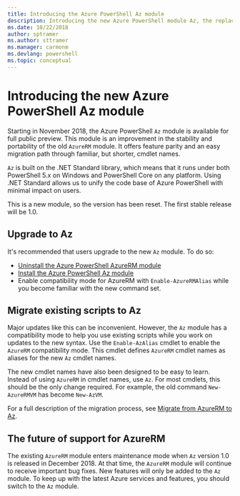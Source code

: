 ```yaml
---
title: Introducing the Azure PowerShell Az module
description: Introducing the new Azure PowerShell module Az, the replacement for the AzureRM module.
ms.date: 10/22/2018
author: sptramer
ms.author: sttramer
ms.manager: carmonm
ms.devlang: powershell
ms.topic: conceptual
---
```

# Introducing the new Azure PowerShell Az module

Starting in November 2018, the Azure PowerShell `Az` module is available for full public preview.
This module is an improvement in the stability and portability of the old `AzureRM` module. It
offers feature parity and an easy migration path through familiar, but shorter, cmdlet names.

`Az` is built on the .NET Standard library, which means that it runs under both PowerShell 5.x on
Windows and PowerShell Core on any platform. Using .NET Standard allows us to unify the code base of Azure
PowerShell with minimal impact on users.

This is a new module, so the version has been reset. The first stable release will be 1.0.

## Upgrade to Az

It's recommended that users upgrade to the new `Az` module. To do so:

* [Uninstall the Azure PowerShell AzureRM module](/powershell/azure/uninstall-azurerm-ps)
* [Install the Azure PowerShell Az module](/powershell/azure/install-az-ps)
* Enable compatibility mode for AzureRM with `Enable-AzureRMAlias` while you become familiar with the new command set.

## Migrate existing scripts to Az

Major updates like this can be inconvenient. However, the `Az` module has a compatibility mode to
help you use existing scripts while you work on updates to the new syntax. Use the
`Enable-AzAlias` cmdlet to enable the `AzureRM` compatibility mode. This cmdlet defines
`AzureRM` cmdlet names as aliases for the new `Az` cmdlet names.

The new cmdlet names have also been designed to be easy to learn. Instead of using `AzureRM` in cmdlet names,
use `Az`. For most cmdlets, this should be the only change required. For example, the old command `New-AzureRMVM`
has become `New-AzVM`.

For a full description of the migration process, see [Migrate from AzureRM to Az](migrate-from-azurerm-to-az.md).

## The future of support for AzureRM

The existing `AzureRM` module enters maintenance mode when `Az` version 1.0 is released in December
2018. At that time, the `AzureRM` module will continue to receive important bug fixes. New features will only
be added to the `Az` module. To keep up with the latest Azure services and features, you should
switch to the `Az` module.
